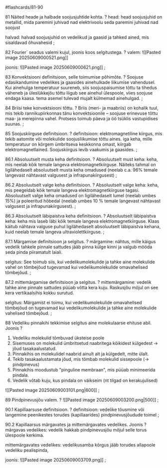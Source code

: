 #flashcards/81-90 

81 Näited heade ja halbade soojusjuhtide kohta.
?
head:
head soojusjuhid on metallid, mida paremini juhivad nad elektrivoolu seda paremini juhivad nad soojust

halvad:
halvad soojusjuhid on vedelikud ja gaasid ja tahked ained, mis sisaldavad õhuvahesid
;

82 Fourier´ seadus valemi kujul, joonis koos selgitustega.
?
valem:
![[Pasted image 20250609000521.png]]

joonis:
![[Pasted image 20250609000621.png]]
;

83 Konvektsiooni definitsioon, selle toimumise põhimõte.
?
Soojuse edasikandumine vedelikes ja gaasides ainehulkade liikumise vahendusel. Kui ainehulga temperatuur suureneb, siis soojuspaisumise tõttu ta tihedus väheneb ja üleslükkejõu tõttu liigub see ainehul ülespoole, viies soojuse endaga kaasa. tema asemel tulevad mujalt külmemad ainehulgad.
;

84 Briisi teke konvektsiooni tõttu.
?
Briis (meri- ja maabriis) on kohalik tuul, mis tekib rannikupiirkonnas tänu konvektsioonile – soojuse erinevuse tõttu maa- ja merepinna vahel. Protsess toimub päeva ja öö tsüklis vastupidises suunas.
;

85 Soojuskiirguse definitsioon.
?
definitsioon:
elektromagnetiline kiirgus, mis tekib aatomite või molekulide soojusliikumise tõttu aines. iga keha, mille temperatuur on kõrgem ümbritseva keskkonna omast, kiirgab elektromagnetlained. Soojuskiirgus levib vaakumis ja gaasides.
;

86.1 Absoluutselt musta keha definitsioon.
?
Absoluutselt must keha:
keha, mis neelab kõik temale langeva elektromagnetkiirguse. Näiteks tahmal on ligilähedaselt absoluutselt musta keha omadused (neelab c.a. 96% temale langevast nähtavast valgusest ja infrapunakiirgusest)
;

86.2 Absoluutselt valge keha definitsioon.
?
Absoluutselt valge keha:
keha, mis peegeldab kõik temale langeva elektromagnetkiirguse tagasi. Absoluutselt valge keha omadused on ligilähedaselt lumel (neelab umbes 15%) ja poleeritud hõbedal (neelab umbes 10 % temale langevast nähtavast valgusest ja infrapunakiirgusest).
;

86.3 Absoluutselt läbipaistva keha definitsioon.
?
Absoluutselt läbipaistva keha:
keha mis laseb läbi kõik temale langeva elektromagnetkiirguse. Klaas käitub nähtava valguse puhul ligilähedaselt absoluutselt läbipaistva kehana, kuid neelab temale langeva ultraviolettkiirguse.
;

87.1 Märgamise definitsioon ja selgitus.
?
märgamine:
nähtus, mille käigus vedelik tahkele pinnale sattudes jääb pinna külge kinni ja valgub mööda seda pinda piiramatult laiali. 

selgitus:
See toimub siis, kui vedelikumolekulide ja tahke aine molekulide vahel on tõmbejõud tugevamad kui vedelikumolekulide omavahelised tõmbejõud.
;

87.2 mittemärgamise definitsioon ja selgitus.
?
mittemärgamine:
vedelik tahke aine pinnale sattudes püüab võtta kera kuju. Raskusjõu mõjul on see kera vertikaalsihis kokku surutud.

selgitus:
Märgamist ei toimu, kui vedelikumolekulide omavahelised tõmbejõud on tugevamad kui vedelikumolekulide ja tahke aine molekulide vahelised tõmbejõud.
;

88 Vedeliku pinnakihi tekkimise selgitus aine molekulaarse ehituse abil. Joonis
?
1. Vedeliku molekulid tõmbuvad üksteise poole
2. Sisemuses on molekulid ümbritsetud naabritega kõikidest külgedest → jõud tasakaalustatud.
3. Pinnakihis on molekulidel naabrid ainult alt ja külgedelt, mitte ülalt.
4. Tekib tasakaalustamata jõud, mis tõmbab molekulid sissepoole (→ pindpinevus)
5. Pinnakihis moodustub "pinguline membraan", mis püüab minimeerida pindala.
6. Vedelik võtab kuju, kus pindala on väikseim (nt tilgad on kerakujulised)

![[Pasted image 20250609003101.png|600]]
;

89 Pindpinevusjõu valem.
?
![[Pasted image 20250609003200.png|500]]
;

90.1 Kapillaarsuse definitsioon.
?
definitsioon:
vedelike tõusmine või langemine peenikestes torudes (kapillaarides) pindpinevusjõudude toimel
;

90.2 Kapillaarsus märgavates ja mittemärgavates vedelikes. Joonis
?
märgavas vedelikes:
vedelik hakkab pindpinevusjõu mõjul selle torus ülespoole kerkima.

mittemärgavates vedelikes:
vedelikusamba kõrgus jääb torudes allapoole vedeliku pealispinda,

joonis:
![[Pasted image 20250609003709.png]]
;
